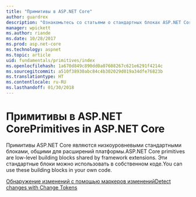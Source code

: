 ```yaml
---
title: "Примитивы в ASP.NET Core"
author: guardrex
description: "Ознакомьтесь со статьями о стандартных блоках ASP.NET Core, общих для расширений платформы и доступных для использования в собственном коде."
manager: wpickett
ms.author: riande
ms.date: 10/28/2017
ms.prod: asp.net-core
ms.technology: aspnet
ms.topic: article
uid: fundamentals/primitives/index
ms.openlocfilehash: 1a670d849c890dd0a07608267c621e6291f4214c
ms.sourcegitcommit: a510f38930abc84c4b302029d019a34dfe76823b
ms.translationtype: HT
ms.contentlocale: ru-RU
ms.lasthandoff: 01/30/2018
---
```

# <a name="primitives-in-aspnet-core"></a><span data-ttu-id="8a531-103">Примитивы в ASP.NET Core</span><span class="sxs-lookup"><span data-stu-id="8a531-103">Primitives in ASP.NET Core</span></span>

<span data-ttu-id="8a531-104">Примитивы ASP.NET Core являются низкоуровневыми стандартными блоками, общими для расширений платформы.</span><span class="sxs-lookup"><span data-stu-id="8a531-104">ASP.NET Core primitives are low-level building blocks shared by framework extensions.</span></span> <span data-ttu-id="8a531-105">Эти стандартные блоки можно использовать в собственном коде.</span><span class="sxs-lookup"><span data-stu-id="8a531-105">You can use these building blocks in your own code.</span></span>

[<span data-ttu-id="8a531-106">Обнаружение изменений с помощью маркеров изменений</span><span class="sxs-lookup"><span data-stu-id="8a531-106">Detect changes with Change Tokens</span></span>](xref:fundamentals/primitives/change-tokens)
